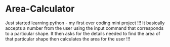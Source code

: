 # Area-Calculator
Just started learning python - my first ever coding mini project !!!
It basically accepts a number from the user using the input command that corresponds to a particular shape.
It then asks for the details needed to find the area of that particular shape then calculates the area for the user !!!

